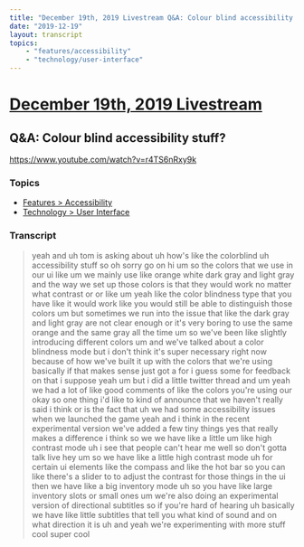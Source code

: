 ```yaml
---
title: "December 19th, 2019 Livestream Q&A: Colour blind accessibility stuff?"
date: "2019-12-19"
layout: transcript
topics:
    - "features/accessibility"
    - "technology/user-interface"
---
```

# [December 19th, 2019 Livestream](../2019-12-19.md)
## Q&A: Colour blind accessibility stuff?
https://www.youtube.com/watch?v=r4TS6nRxy9k

### Topics
* [Features > Accessibility](../topics/features/accessibility.md)
* [Technology > User Interface](../topics/technology/user-interface.md)

### Transcript

> yeah and uh tom is asking about uh how's like the colorblind uh accessibility stuff so oh sorry go on hi um so the colors that we use in our ui like um we mainly use like orange white dark gray and light gray and the way we set up those colors is that they would work no matter what contrast or or like um yeah like the color blindness type that you have like it would work like you would still be able to distinguish those colors um but sometimes we run into the issue that like the dark gray and light gray are not clear enough or it's very boring to use the same orange and the same gray all the time um so we've been like slightly introducing different colors um and we've talked about a color blindness mode but i don't think it's super necessary right now because of how we've built it up with the colors that we're using basically if that makes sense just got a for i guess some for feedback on that i suppose yeah um but i did a little twitter thread and um yeah we had a lot of like good comments of like the colors you're using our okay so one thing i'd like to kind of announce that we haven't really said i think or is the fact that uh we had some accessibility issues when we launched the game yeah and i think in the recent experimental version we've added a few tiny things yes that really makes a difference i think so we we have like a little um like high contrast mode uh i see that people can't hear me well so don't gotta talk live hey um so we have like a little high contrast mode uh for certain ui elements like the compass and like the hot bar so you can like there's a slider to to adjust the contrast for those things in the ui then we have like a big inventory mode uh so you have like large inventory slots or small ones um we're also doing an experimental version of directional subtitles so if you're hard of hearing uh basically we have like little subtitles that tell you what kind of sound and on what direction it is uh and yeah we're experimenting with more stuff cool super cool
